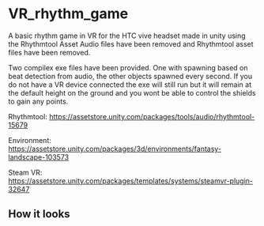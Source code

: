 # VR_rhythm_game
A basic rhythm game in VR for the HTC vive headset made in unity using the Rhythmtool Asset
Audio files have been removed and Rhythmtool asset files have been removed.

Two compilex exe files have been provided. One with spawning based on beat detection from audio, the other objects spawned every second. If you do not have a VR device connected the exe will still run but it will remain at the default height on the ground and you wont be able to control the shields to gain any points.

Rhythmtool: https://assetstore.unity.com/packages/tools/audio/rhythmtool-15679

Environment: https://assetstore.unity.com/packages/3d/environments/fantasy-landscape-103573

Steam VR: https://assetstore.unity.com/packages/templates/systems/steamvr-plugin-32647

## How it looks

